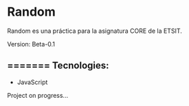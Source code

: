 Random
=======

Random es una práctica para la asignatura CORE de la ETSIT.


Version: Beta-0.1

=======
Tecnologies:
---
- JavaScript

Project on progress...
